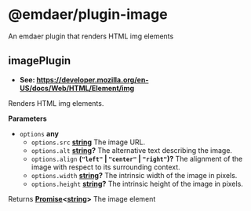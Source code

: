 <!--
  This file was generated by emdaer

  Its template can be found at .emdaer/README.emdaer.md
-->

<h1 id="-emdaer-plugin-image">@emdaer/plugin-image</h1>
<p>An emdaer plugin that renders HTML img elements</p>
<!-- Generated by documentation.js. Update this documentation by updating the source code. -->
<h2 id="imageplugin">imagePlugin</h2>
<ul>
<li><strong>See: <a href="https://developer.mozilla.org/en-US/docs/Web/HTML/Element/img">https://developer.mozilla.org/en-US/docs/Web/HTML/Element/img</a></strong></li>
</ul>
<p>Renders HTML img elements.</p>
<p><strong>Parameters</strong></p>
<ul>
<li><code>options</code> <strong>any</strong> <ul>
<li><code>options.src</code> <strong><a href="https://developer.mozilla.org/en-US/docs/Web/JavaScript/Reference/Global_Objects/String">string</a></strong> The image URL.</li>
<li><code>options.alt</code> <strong><a href="https://developer.mozilla.org/en-US/docs/Web/JavaScript/Reference/Global_Objects/String">string</a>?</strong> The alternative text describing the image.</li>
<li><code>options.align</code> <strong>(<code>&quot;left&quot;</code> | <code>&quot;center&quot;</code> | <code>&quot;right&quot;</code>)?</strong> The alignment of the image with respect to its surrounding context.</li>
<li><code>options.width</code> <strong><a href="https://developer.mozilla.org/en-US/docs/Web/JavaScript/Reference/Global_Objects/String">string</a>?</strong> The intrinsic width of the image in pixels.</li>
<li><code>options.height</code> <strong><a href="https://developer.mozilla.org/en-US/docs/Web/JavaScript/Reference/Global_Objects/String">string</a>?</strong> The intrinsic height of the image in pixels.</li>
</ul>
</li>
</ul>
<p>Returns <strong><a href="https://developer.mozilla.org/en-US/docs/Web/JavaScript/Reference/Global_Objects/Promise">Promise</a>&lt;<a href="https://developer.mozilla.org/en-US/docs/Web/JavaScript/Reference/Global_Objects/String">string</a>&gt;</strong> The image element</p>
